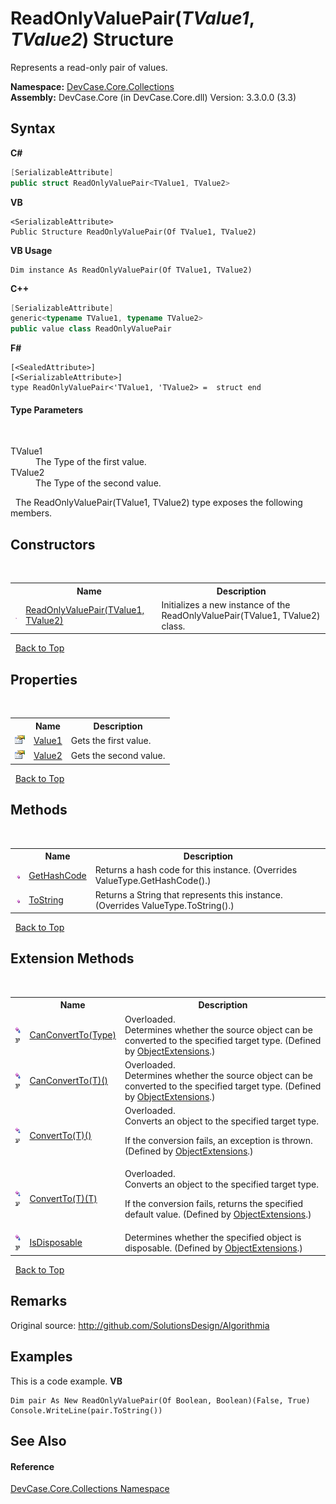 # ReadOnlyValuePair(*TValue1*, *TValue2*) Structure
 

Represents a read-only pair of values.

**Namespace:**&nbsp;<a href="N_DevCase_Core_Collections">DevCase.Core.Collections</a><br />**Assembly:**&nbsp;DevCase.Core (in DevCase.Core.dll) Version: 3.3.0.0 (3.3)

## Syntax

**C#**<br />
``` C#
[SerializableAttribute]
public struct ReadOnlyValuePair<TValue1, TValue2>

```

**VB**<br />
``` VB
<SerializableAttribute>
Public Structure ReadOnlyValuePair(Of TValue1, TValue2)
```

**VB Usage**<br />
``` VB Usage
Dim instance As ReadOnlyValuePair(Of TValue1, TValue2)
```

**C++**<br />
``` C++
[SerializableAttribute]
generic<typename TValue1, typename TValue2>
public value class ReadOnlyValuePair
```

**F#**<br />
``` F#
[<SealedAttribute>]
[<SerializableAttribute>]
type ReadOnlyValuePair<'TValue1, 'TValue2> =  struct end
```


#### Type Parameters
&nbsp;<dl><dt>TValue1</dt><dd>The Type of the first value.</dd><dt>TValue2</dt><dd>The Type of the second value.</dd></dl>&nbsp;
The ReadOnlyValuePair(TValue1, TValue2) type exposes the following members.


## Constructors
&nbsp;<table><tr><th></th><th>Name</th><th>Description</th></tr><tr><td>![Public method](media/pubmethod.gif "Public method")</td><td><a href="M_DevCase_Core_Collections_ReadOnlyValuePair_2__ctor">ReadOnlyValuePair(TValue1, TValue2)</a></td><td>
Initializes a new instance of the ReadOnlyValuePair(TValue1, TValue2) class.</td></tr></table>&nbsp;
<a href="#readonlyvaluepair(*tvalue1*,-*tvalue2*)-structure">Back to Top</a>

## Properties
&nbsp;<table><tr><th></th><th>Name</th><th>Description</th></tr><tr><td>![Public property](media/pubproperty.gif "Public property")</td><td><a href="P_DevCase_Core_Collections_ReadOnlyValuePair_2_Value1">Value1</a></td><td>
Gets the first value.</td></tr><tr><td>![Public property](media/pubproperty.gif "Public property")</td><td><a href="P_DevCase_Core_Collections_ReadOnlyValuePair_2_Value2">Value2</a></td><td>
Gets the second value.</td></tr></table>&nbsp;
<a href="#readonlyvaluepair(*tvalue1*,-*tvalue2*)-structure">Back to Top</a>

## Methods
&nbsp;<table><tr><th></th><th>Name</th><th>Description</th></tr><tr><td>![Public method](media/pubmethod.gif "Public method")</td><td><a href="M_DevCase_Core_Collections_ReadOnlyValuePair_2_GetHashCode">GetHashCode</a></td><td>
Returns a hash code for this instance.
 (Overrides ValueType.GetHashCode().)</td></tr><tr><td>![Public method](media/pubmethod.gif "Public method")</td><td><a href="M_DevCase_Core_Collections_ReadOnlyValuePair_2_ToString">ToString</a></td><td>
Returns a String that represents this instance.
 (Overrides ValueType.ToString().)</td></tr></table>&nbsp;
<a href="#readonlyvaluepair(*tvalue1*,-*tvalue2*)-structure">Back to Top</a>

## Extension Methods
&nbsp;<table><tr><th></th><th>Name</th><th>Description</th></tr><tr><td>![Public Extension Method](media/pubextension.gif "Public Extension Method")![Code example](media/CodeExample.png "Code example")</td><td><a href="M_DevCase_Core_Extensions_Object_ObjectExtensions_CanConvertTo">CanConvertTo(Type)</a></td><td>Overloaded.  
Determines whether the source object can be converted to the specified target type.
 (Defined by <a href="T_DevCase_Core_Extensions_Object_ObjectExtensions">ObjectExtensions</a>.)</td></tr><tr><td>![Public Extension Method](media/pubextension.gif "Public Extension Method")![Code example](media/CodeExample.png "Code example")</td><td><a href="M_DevCase_Core_Extensions_Object_ObjectExtensions_CanConvertTo__1">CanConvertTo(T)()</a></td><td>Overloaded.  
Determines whether the source object can be converted to the specified target type.
 (Defined by <a href="T_DevCase_Core_Extensions_Object_ObjectExtensions">ObjectExtensions</a>.)</td></tr><tr><td>![Public Extension Method](media/pubextension.gif "Public Extension Method")![Code example](media/CodeExample.png "Code example")</td><td><a href="M_DevCase_Core_Extensions_Object_ObjectExtensions_ConvertTo__1">ConvertTo(T)()</a></td><td>Overloaded.  
Converts an object to the specified target type. 

 If the conversion fails, an exception is thrown.
 (Defined by <a href="T_DevCase_Core_Extensions_Object_ObjectExtensions">ObjectExtensions</a>.)</td></tr><tr><td>![Public Extension Method](media/pubextension.gif "Public Extension Method")![Code example](media/CodeExample.png "Code example")</td><td><a href="M_DevCase_Core_Extensions_Object_ObjectExtensions_ConvertTo__1_1">ConvertTo(T)(T)</a></td><td>Overloaded.  
Converts an object to the specified target type. 

 If the conversion fails, returns the specified default value.
 (Defined by <a href="T_DevCase_Core_Extensions_Object_ObjectExtensions">ObjectExtensions</a>.)</td></tr><tr><td>![Public Extension Method](media/pubextension.gif "Public Extension Method")![Code example](media/CodeExample.png "Code example")</td><td><a href="M_DevCase_Core_Extensions_Object_ObjectExtensions_IsDisposable">IsDisposable</a></td><td>
Determines whether the specified object is disposable.
 (Defined by <a href="T_DevCase_Core_Extensions_Object_ObjectExtensions">ObjectExtensions</a>.)</td></tr></table>&nbsp;
<a href="#readonlyvaluepair(*tvalue1*,-*tvalue2*)-structure">Back to Top</a>

## Remarks
Original source: <a href="http://github.com/SolutionsDesign/Algorithmia" target="_blank">http://github.com/SolutionsDesign/Algorithmia</a>

## Examples
This is a code example. 
**VB**<br />
``` VB
Dim pair As New ReadOnlyValuePair(Of Boolean, Boolean)(False, True)
Console.WriteLine(pair.ToString())
```


## See Also


#### Reference
<a href="N_DevCase_Core_Collections">DevCase.Core.Collections Namespace</a><br />